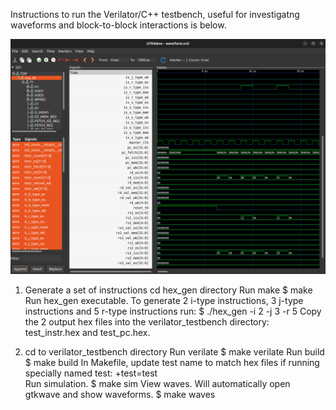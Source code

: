 Instructions to run the Verilator/C++ testbench, useful for investigatng waveforms and block-to-block interactions is below.

![](https://github.com/taylortempleton/SimpleCPU_RISC-V/blob/master/risc-v/docs/gtkwaveform.png)

1. Generate a set of instructions
	cd hex_gen directory
	Run make
		$ make
	Run hex_gen executable. To generate 2 i-type instructions, 3 j-type instructions and 5 r-type instructions run:
		$ ./hex_gen -i 2 -j 3 -r 5
	Copy the 2 output hex files into the verilator_testbench directory: test_instr.hex and test_pc.hex.

2. cd to verilator_testbench directory
	Run verilate
		$ make verilate
	Run build
		$ make build
	In Makefile, update test name to match hex files if running specially named test:
		+test=test \
	Run simulation.
		$ make sim
	View waves. Will automatically open gtkwave and show waveforms.
		$ make waves
	

